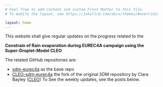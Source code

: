 ```yaml
---
# Feel free to add content and custom Front Matter to this file.
# To modify the layout, see https://jekyllrb.com/docs/themes/#overriding-theme-defaults

layout: home
---
```


This website shall give regular updates on the progress related to the

**Constrain of Rain evaporation during EUREC4A campaign using the Super-Droplet-Model CLEO**

The related GitHub repositories are:
- [sdm-eurec4a](https://github.com/nilsnevertree/sdm-eurec4a) as the base repo
- [CLEO-sdm-eurec4a](https://github.com/nilsnevertree/CLEO-sdm-eurec4a) the fork of the original SDM repository by Clara Bayley ([CLEO](https://github.com/yoctoyotta1024/CLEO))
To See the weekly updates, see the posts below.